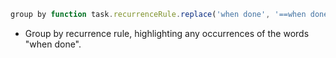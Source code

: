 <!-- placeholder to force blank line before included text -->


```javascript
group by function task.recurrenceRule.replace('when done', '==when done==')
```

- Group by recurrence rule, highlighting any occurrences of the words "when done".


<!-- placeholder to force blank line after included text -->
